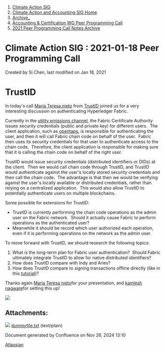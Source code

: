1. [Climate Action SIG](index.html)
2. [Climate Action and Accounting SIG Home](Climate-Action-and-Accounting-SIG-Home_19005445.html)
3. [Archive\_](Archive__19006062.html)
4. [Accounting &amp; Certification WG Peer Programming Call](19006574.html)
5. [2021 Peer Programming Call Notes Archive](2021-Peer-Programming-Call-Notes-Archive_19006679.html)

# Climate Action SIG : 2021-01-18 Peer Programming Call

Created by Si Chen, last modified on Jan 18, 2021

# TrustID

In today's call [María Teresa nieto](https://lf-hyperledger.atlassian.net/wiki/people/5d36fa46af1d920bc99755b6?ref=confluence) from [TrustID](https://github.com/hyperledger-labs/TrustID) joined us for a very interesting discussion on authenticating Hyperledger Fabric.

Currently in the [utility emissions channel](Emissions-Data-Channel_19006106.html), the Fabric Certificate Authority issues security credentials (public and private key) for different users.  The client application, such as [opentaps](https://opentaps.org), is responsible for authenticating the user, and then it will call Fabric chain code on behalf of the user.  Fabric then uses its security credentials for that user to authenticate access to the chain code.  Therefore, the client application is responsible for making sure that it is calling the chain code on behalf of the right user.

TrustID would issue security credentials (distributed identifiers or DIDs) at the client.  Then we would call chain code through TrustID, and TrustID would authenticate against the user's locally stored security credentials and then call the chain code.  The advantage is that then we would be verifying against the user's locally available or distributed credentials, rather than relying on a centralized application.  This would also allow TrustID to potentially authenticate users on multiple blockchains.  

Some possible for extensions for TrustID:

- TrustID is currently performing the chain code operations as the admin user on the Fabric network.  Should it actually cause Fabric to perform operations as the authenticated user?
- Meanwhile it should be record which user authorized each operation, even if it is performing operations on the network as the admin user.

To move forward with TrustID, we should research the following topics:

1. What is the long-term plan for Fabric user authentication?  Should Fabric ultimately integrate TrustID to allow for native distributed identifiers?
2. How does TrustID compare with Indy and Aries?
3. How does TrustID compare to signing transactions offline directly (like in this [tutorial](https://redmine.opentaps.com/issues/42))?

Thanks again [María Teresa nieto](https://lf-hyperledger.atlassian.net/wiki/people/5d36fa46af1d920bc99755b6?ref=confluence)for your presentation, and [kamlesh nagware](https://lf-hyperledger.atlassian.net/wiki/people/557058:8e1fc425-f938-4b39-ad13-9cd8b0ddde52?ref=confluence)for setting this up!

![](plugins/servlet/confluence/placeholder/unknown-attachment)

## Attachments:

![](images/icons/bullet_blue.gif) [dummyfile.txt](attachments/19006691/19006693.txt) (text/plain)

Document generated by Confluence on Nov 26, 2024 13:10

[Atlassian](http://www.atlassian.com/)
